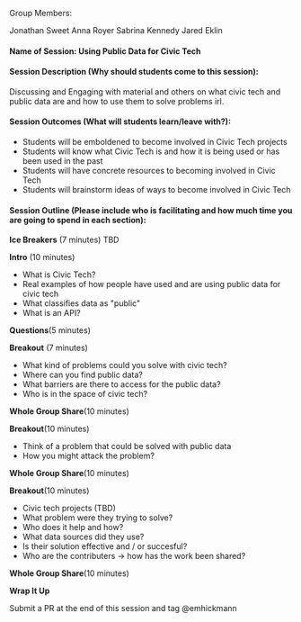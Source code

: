 Group Members:
  
Jonathan Sweet
Anna Royer
Sabrina Kennedy
Jared Eklin

#### Name of Session: Using Public Data for Civic Tech

#### Session Description (Why should students come to this session):
Discussing and Engaging with material and others on what civic tech and public data are and how to use them to solve problems irl.

#### Session Outcomes (What will students learn/leave with?):
* Students will be emboldened to become involved in Civic Tech projects
* Students will know what Civic Tech is and how it is being used or has been used in the past
* Students will have concrete resources to becoming involved in Civic Tech
* Students will brainstorm ideas of ways to become involved in Civic Tech
 
#### Session Outline (Please include who is facilitating and how much time you are going to spend in each section):
**Ice Breakers** (7 minutes)
TBD

**Intro** (10 minutes)
* What is Civic Tech?
* Real examples of how people have used and are using public data for civic tech
* What classifies data as "public"
* What is an API? 

**Questions**(5 minutes)
 
**Breakout** (7 minutes)
* What kind of problems could you solve with civic tech?
* Where can you find public data?
* What barriers are there to access for the public data?
* Who is in the space of civic tech?

**Whole Group Share**(10 minutes)

**Breakout**(10 minutes)
 * Think of a problem that could be solved with public data
 * How you might attack the problem?

**Whole Group Share**(10 minutes)
  
**Breakout**(10 minutes)
 * Civic tech projects (TBD)
 * What problem were they trying to solve?
 * Who does it help and how?
 * What data sources did they use?
 * Is their solution effective and / or succesful?
 * Who are the contributers -> how has the work been shared?
 
**Whole Group Share**(10 minutes)

**Wrap It Up**

 Submit a PR at the end of this session and tag @emhickmann

